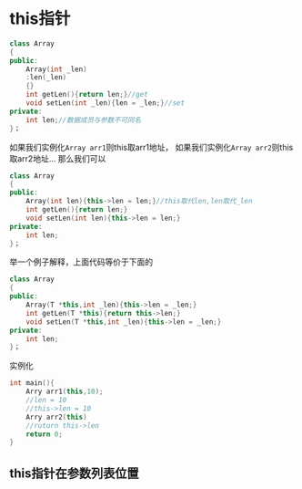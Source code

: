 # this指针

```C++
class Array
{
public:
    Array(int _len)
    :len(_len)
    {}
    int getLen(){return len;}//get
    void setLen(int _len){len = _len;}//set
private:
    int len;//数据成员与参数不可同名
}；
```
如果我们实例化```Array arr1```则this取arr1地址，
如果我们实例化```Array arr2```则this取arr2地址...
那么我们可以
```C++
class Array
{
public:
    Array(int len){this->len = len;}//this取代len,len取代_len
    int getLen(){return len;}
    void setLen(int len){this->len = len;}
private:
    int len;
}；
```
举一个例子解释，上面代码等价于下面的
```C++
class Array
{
public:
    Array(T *this,int _len){this->len = _len;}
    int getLen(T *this){return this->len;}
    void setLen(T *this,int _len){this->len = _len;}
private:
    int len;
}；
```
实例化
```C++
int main(){
    Arry arr1(this,10);
    //len = 10
    //this->len = 10
    Arry arr2(this)
    //ruturn this->len
    return 0;
}
````

## this指针在参数列表位置